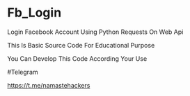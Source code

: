 # Fb_Login
Login Facebook Account Using Python Requests On Web Api

This Is Basic Source Code For Educational Purpose

You Can Develop This Code According Your Use 

#Telegram

https://t.me/namastehackers
